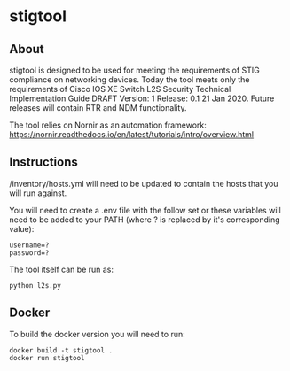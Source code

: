 # stigtool
## About
stigtool is designed to be used for meeting the requirements of STIG compliance on networking devices. Today the tool meets only the requirements of Cisco IOS XE Switch L2S Security Technical Implementation Guide DRAFT Version: 1 Release: 0.1 21 Jan 2020. Future releases will contain RTR and NDM functionality.

The tool relies on Nornir as an automation framework: https://nornir.readthedocs.io/en/latest/tutorials/intro/overview.html

## Instructions
/inventory/hosts.yml will need to be updated to contain the hosts that you will run against.

You will need to create a .env file with the follow set or these variables will need to be added to your PATH (where ? is replaced by it's corresponding value):
```
username=?  
password=?  
```
The tool itself can be run as:
```
python l2s.py
```

## Docker
To build the docker version you will need to run:

```
docker build -t stigtool .
docker run stigtool
```
